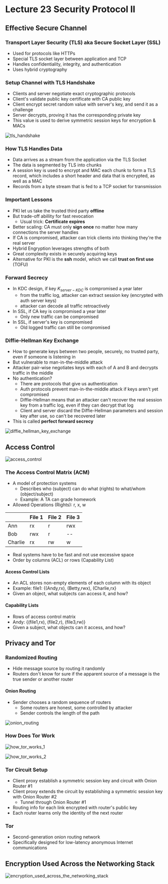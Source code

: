 # Lecture 23 Security Protocol II

## Effective Secure Channel

### Transport Layer Security (TLS) aka Secure Socket Layer (SSL)

* Used for protocols like HTTPs
* Special TLS socket layer between application and TCP
* Handles confidentiality, integrity, and authentication
* Uses hybrid cryptography

### Setup Channel with TLS Handshake

* Clients and server negotiate exact cryptographic protocols
* Client's validate public key certificate with CA public key
* Client encrypt secret random value with server's key, and send it as a challenge
* Server decrypts, proving it has the corresponding private key
* This value is used to derive symmetric session keys for encryption & MACs

![tls_handshake](images/lecture23-security2/tls_handshake.png)

### How TLS Handles Data

* Data arrives as a stream from the application via the TLS Socket
* The data is segmented by TLS into chunks
* A session key is used to encrypt and MAC each chunk to form a TLS record, which includes a short header and data that is encrypted, as well as a MAC
* Records from a byte stream that is fed to a TCP socket for transmission

### Important Lessons

* PKI let us take the trusted third party **offline**
* But trade-off abillity for fast revocation
  * Usual trick: **Certificate expires**
* Better scaling: CA must only **sign once** no matter how many connections the server handles
* If CA is compromised, attacker can trick clients into thinking they're the real server
* Hybrid Engryption leverages strengths of both
* Great complexity exists in securely acquiring keys
* Alternative for PKI is the **ssh** model, which we call **trust on first use** (TOFU)

### Forward Secrecy

* In KDC design, if key $K_{server-KDC}$ is compromised a year later
  * from the traffic log, attacker can extract session key (encrypted with auth server keys)
  * attacker can decode all traffic retroactively
* In SSL, if CA key is compromised a year later
  * Only new traffic can be compromised
* In SSL, if server's key is compromised
  * Old logged traffic can still be compromised

### Diffie-Hellman Key Exchange

* How to generate keys between two people, securely, no trusted party, even if someone is listening in
* But vulnerable to man-in-the-middle attack
* Attacker pair-wise negotiates keys with each of A and B and decrypts traffic in the middle
* No authentication?
  * There are protocols that give us authentication
  * Auth protocols prevent man-in-the-middle attack if keys aren't yet compromised
  * Diffie-Hellman means that an attacker can't recover the real session key from a traffic log, even if they can decrypt that log
  * Client and server discard the Diffie-Hellman parameters and session key after use, so can't be recovered later
* This is called **perfect forward secrecy**

![diffie_hellman_key_exchange](images/lecture23-security2/diffie_hellman_key_exchange.png)

## Access Control

![access_control](images/lecture23-security2/access_control.png)

### The Access Control Matrix (ACM)

* A model of protection systems
  * Describes who (subject) can do what (rights) to what/whom (object/subject)
  * Example: A TA can grade homework
* Allowed Operations (Rights): r, x, w

|         | File 1 | File 2 | File 3 |
| ------- | ------ | ------ | ------ |
| Ann     | rx     | r      | rwx    |
| Bob     | rwx    | r      | --     |
| Charlie | rx     | rw     | w      |

* Real systems have to be fast and not use excessive space
* Order by columns (ACL) or rows (Capability List)

#### Access Control Lists

* An ACL stores non-empty elements of each column with its object
* Example: file1: {(Andy,rx), (Betty,rwx), (Charlie,rx}
* Given an object, what subjects can access it, and how?

#### Capability Lists

* Rows of access control matrix
* Andy: {(file1,rx), (file2,r), (file3,rw)}
* Given a subject, what objects can it access, and how?

## Privacy and Tor

### Randomized Routing

* Hide message source by routing it randomly
* Routers don't know for sure if the apparent source of a message is the true sender or another router

#### Onion Routing

* Sender chooses a random sequence of routers
  * Some routers are honest, some controlled by attacker
  * Sender controls the length of the path

![onion_routing](images/lecture23-security2/onion_routing.png)

### How Does Tor Work

![how_tor_works_1](images/lecture23-security2/how_tor_works_1.png)

![how_tor_works_2](images/lecture23-security2/how_tor_works_2.png)

### Tor Circuit Setup

* Client proxy establish a symmetric session key and circuit with Onion Router #1
* Client proxy extends the circuit by establishing a symmetric session key with Onion Router #2
  * Tunnel through Onion Router #1
* Routing info for each link encrypted with router's public key
* Each router learns only the identity of the next router

### Tor

* Second-generation onion routing network
* Specifically designed for low-latency anonymous Internet communications

## Encryption Used Across the Networking Stack

![encryption_used_across_the_networking_stack](images/lecture23-security2/encryption_used_across_the_networking_stack.png)